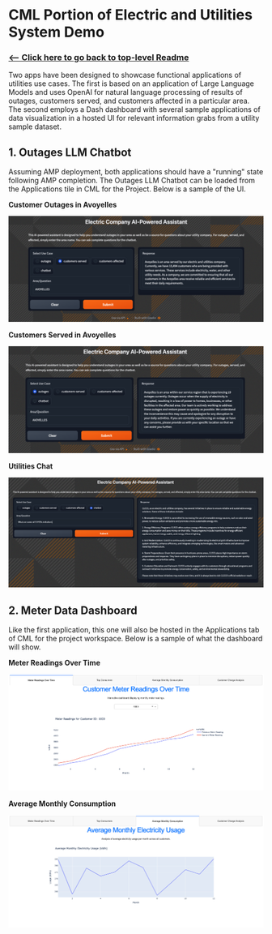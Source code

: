 # CML Portion of Electric and Utilities System Demo

### [<-- Click here to go back to top-level Readme](/README.md)

Two apps have been designed to showcase functional applications of utilities use cases. The first is based on an application of Large Language Models and uses OpenAI for natural language processing of results of outages, customers served, and customers affected in a particular area. The second employs a Dash dashboard with several sample applications of data visualization in a hosted UI for relevant information grabs from a utility sample dataset.

## 1. Outages LLM Chatbot

Assuming AMP deployment, both applications should have a "running" state following AMP completion. The Outages LLM Chatbot can be loaded from the Applications tile in CML for the Project. Below is a sample of the UI.

**Customer Outages in Avoyelles**

![](/CML-Assets/app_assets/customers-served.png)

**Customers Served in Avoyelles**

![](/CML-Assets/app_assets/outages.png)

**Utilities Chat**

![](/CML-Assets/app_assets/utilities-chat.png)

## 2. Meter Data Dashboard

Like the first application, this one will also be hosted in the Applications tab of CML for the project workspace. Below is a sample of what the dashboard will show.

**Meter Readings Over Time**

![](/CML-Assets/app_assets/meter-readings.png)

**Average Monthly Consumption**

![](/CML-Assets/app_assets/avg-monthly-consumption.png)